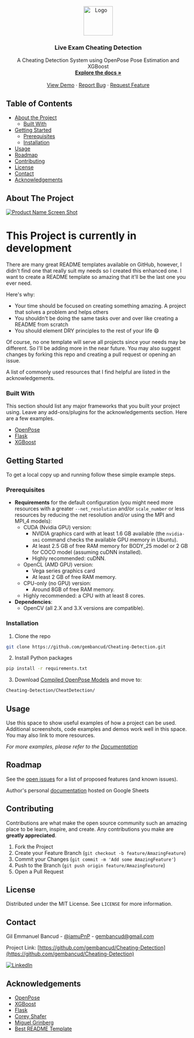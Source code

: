 <!--
*** Thanks for checking out this README Template. If you have a suggestion that would
*** make this better, please fork the repo and create a pull request or simply open
*** an issue with the tag "enhancement".
*** Thanks again! Now go create something AMAZING! :D
-->





<!-- PROJECT SHIELDS -->
<!--
*** I'm using markdown "reference style" links for readability.
*** Reference links are enclosed in brackets [ ] instead of parentheses ( ).
*** See the bottom of this document for the declaration of the reference variables
*** for contributors-url, forks-url, etc. This is an optional, concise syntax you may use.
*** https://www.markdownguide.org/basic-syntax/#reference-style-links
-->

<!-- 
[![Contributors][contributors-shield]][contributors-url]
[![Forks][forks-shield]][forks-url]
[![Stargazers][stars-shield]][stars-url]
[![Issues][issues-shield]][issues-url]
[![MIT License][license-shield]][license-url]

-->




<!-- PROJECT LOGO -->
<br />
<p align="center">
  <a href="https://github.com/gembancud/Cheating-Detection">
    <img src="images/logo.png" alt="Logo" width="80" height="80">
  </a>

  <h3 align="center">Live Exam Cheating Detection</h3>

  <p align="center">
    A Cheating Detection System using OpenPose Pose Estimation and XGBoost
    <br />
    <a href="https://github.com/gembancud/Cheating-Detection"><strong>Explore the docs »</strong></a>
    <br />
    <br />
    <a href="https://github.com/gembancud/Cheating-Detection">View Demo</a>
    ·
    <a href="https://github.com/gembancud/Cheating-Detection/issues">Report Bug</a>
    ·
    <a href="https://github.com/gembancud/Cheating-Detection/issues">Request Feature</a>
  </p>
</p>



<!-- TABLE OF CONTENTS -->
## Table of Contents

* [About the Project](#about-the-project)
  * [Built With](#built-with)
* [Getting Started](#getting-started)
  * [Prerequisites](#prerequisites)
  * [Installation](#installation)
* [Usage](#usage)
* [Roadmap](#roadmap)
* [Contributing](#contributing)
* [License](#license)
* [Contact](#contact)
* [Acknowledgements](#acknowledgements)



<!-- ABOUT THE PROJECT -->
## About The Project

[![Product Name Screen Shot][product-screenshot]](https://example.com)

# This Project is currently in development

There are many great README templates available on GitHub, however, I didn't find one that really suit my needs so I created this enhanced one. I want to create a README template so amazing that it'll be the last one you ever need.

Here's why:
* Your time should be focused on creating something amazing. A project that solves a problem and helps others
* You shouldn't be doing the same tasks over and over like creating a README from scratch
* You should element DRY principles to the rest of your life :smile:

Of course, no one template will serve all projects since your needs may be different. So I'll be adding more in the near future. You may also suggest changes by forking this repo and creating a pull request or opening an issue.

A list of commonly used resources that I find helpful are listed in the acknowledgements.

### Built With
This section should list any major frameworks that you built your project using. Leave any add-ons/plugins for the acknowledgements section. Here are a few examples.
* [OpenPose](https://github.com/CMU-Perceptual-Computing-Lab/openpose)
* [Flask](https://flask.palletsprojects.com/en/1.1.x/)
* [XGBoost](https://xgboost.readthedocs.io/en/latest/)




<!-- GETTING STARTED -->
## Getting Started
To get a local copy up and running follow these simple example steps.

### Prerequisites

- **Requirements** for the default configuration (you might need more resources with a greater `--net_resolution` and/or `scale_number` or less resources by reducing the net resolution and/or using the MPI and MPI_4 models):
    - CUDA (Nvidia GPU) version:
        - NVIDIA graphics card with at least 1.6 GB available (the `nvidia-smi` command checks the available GPU memory in Ubuntu).
        - At least 2.5 GB of free RAM memory for BODY_25 model or 2 GB for COCO model (assuming cuDNN installed).
        - Highly recommended: cuDNN.
    - OpenCL (AMD GPU) version:
        - Vega series graphics card
        - At least 2 GB of free RAM memory.
    - CPU-only (no GPU) version:
        - Around 8GB of free RAM memory.
    - Highly recommended: a CPU with at least 8 cores.
- **Dependencies**:
    - OpenCV (all 2.X and 3.X versions are compatible).

### Installation

1. Clone the repo
```sh
git clone https://github.com/gembancud/Cheating-Detection.git
```
2. Install Python packages
```sh
pip install -r requirements.txt
```
3. Download [Compiled OpenPose Models](https://drive.google.com/file/d/1OmsF-PqlyDessAruHpESvOnC89eAl4Vz/view?usp=sharing) and move to:
```sh
Cheating-Detection/CheatDetection/
```



<!-- USAGE EXAMPLES -->
## Usage

Use this space to show useful examples of how a project can be used. Additional screenshots, code examples and demos work well in this space. You may also link to more resources.

_For more examples, please refer to the [Documentation](https://example.com)_



<!-- ROADMAP -->
## Roadmap

See the [open issues](https://github.com/gembancud/Cheating-Detection/issues) for a list of proposed features (and known issues).

Author's personal [documentation](https://github.com/othneildrew/Best-README-Template/blob/master/README.md) hosted on Google Sheets



<!-- CONTRIBUTING -->
## Contributing

Contributions are what make the open source community such an amazing place to be learn, inspire, and create. Any contributions you make are **greatly appreciated**.

1. Fork the Project
2. Create your Feature Branch (`git checkout -b feature/AmazingFeature`)
3. Commit your Changes (`git commit -m 'Add some AmazingFeature'`)
4. Push to the Branch (`git push origin feature/AmazingFeature`)
5. Open a Pull Request



<!-- LICENSE -->
## License

Distributed under the MIT License. See `LICENSE` for more information.



<!-- CONTACT -->
## Contact

Gil Emmanuel Bancud - [@iamuPnP](https://www.facebook.com/iamuPnP) - gembancud@gmail.com

Project Link: [https://github.com/gembancud/Cheating-Detection](https://github.com/gembancud/Cheating-Detection)

[![LinkedIn][linkedin-shield]][linkedin-url]

<!-- ACKNOWLEDGEMENTS -->
## Acknowledgements
* [OpenPose](https://github.com/CMU-Perceptual-Computing-Lab/openpose)
* [XGBoost](https://github.com/dmlc/xgboost)
* [Flask](https://github.com/pallets/flask)
* [Corey Shafer](https://www.youtube.com/user/schafer5)
* [Miguel Grinberg](https://blog.miguelgrinberg.com/index)
* [Best README Template](https://github.com/othneildrew/Best-README-Template/blob/master/README.md)





<!-- MARKDOWN LINKS & IMAGES -->
<!-- https://www.markdownguide.org/basic-syntax/#reference-style-links -->
[contributors-shield]: https://img.shields.io/github/contributors/othneildrew/Best-README-Template.svg?style=flat-square
[contributors-url]: https://github.com/gembancud/Cheating-Detection/graphs/contributors
[forks-shield]: https://img.shields.io/github/forks/othneildrew/Best-README-Template.svg?style=flat-square
[forks-url]: https://github.com/gembancud/Cheating-Detection/network/members
[stars-shield]: https://img.shields.io/github/stars/othneildrew/Best-README-Template.svg?style=flat-square
[stars-url]: https://github.com/gembancud/Cheating-Detection/stargazers
[issues-shield]: https://img.shields.io/github/issues/othneildrew/Best-README-Template.svg?style=flat-square
[issues-url]: https://github.com/gembancud/Cheating-Detection/issues
[license-shield]: https://img.shields.io/github/license/othneildrew/Best-README-Template.svg?style=flat-square
[license-url]: https://github.com/gembancud/Cheating-Detection/LICENSE.txt
[linkedin-shield]: https://img.shields.io/badge/-LinkedIn-black.svg?style=flat-square&logo=linkedin&colorB=555
[linkedin-url]: https://www.linkedin.com/in/gil-emmanuel-bancud-140502104/
[product-screenshot]: images/screenshot.png
